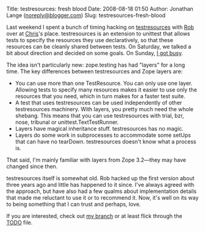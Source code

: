 Title: testresources: fresh blood
Date: 2008-08-18 01:50
Author: Jonathan Lange (noreply@blogger.com)
Slug: testresources-fresh-blood

Last weekend I spent a bunch of timing hacking on
[testresources](https://launchpad.net/testresources) with
[Rob](http://robertcollins.net/) over at
[Chris](https://launchpad.net/%7Eraof)'s place. testresources is an
extension to unittest that allows tests to specify the resources they
use declaratively, so that these resources can be cleanly shared between
tests. On Saturday, we talked a bit about direction and decided on some
goals. On Sunday, [I got
busy](https://code.launchpad.net/%7Ejml/testresources/tests-meaning-cleanup/+merge/767).  
  
The idea isn't particularly new: zope.testing has had "layers" for a
long time. The key differences between testresources and Zope layers
are:  

-   You can use more than one TestResource. You can only use one layer.
    Allowing tests to specify many resources makes it easier to use only
    the resources that you need, which in turn makes for a faster test
    suite.  
-   A test that uses testresources can be used independently of other
    testresources machinery. With layers, you pretty much need the whole
    shebang. This means that you can use testresources with trial, bzr,
    nose, tribunal or unittest.TextTestRunner.  
-   Layers have magical inheritance stuff. testresources has no magic.
-   Layers do some work in subprocesses to accommodate some setUps that
    can have no tearDown. testresources doesn't know what a process is.  

That said, I'm mainly familiar with layers from Zope 3.2—they may have
changed since then.  
  
testresources itself is somewhat old. Rob hacked up the first version
about three years ago and little has happened to it since. I've always
agreed with the approach, but have also had a few qualms about
implementation details that made me reluctant to use it or to recommend
it. Now, it's well on its way to being something that I can trust and
perhaps, love.  
  
If you are interested, check out [my
branch](https://code.launchpad.net/%7Ejml/testresources/tests-meaning-cleanup)
or at least flick through the
[TODO](http://bazaar.launchpad.net/%7Ejml/testresources/tests-meaning-cleanup/annotate/77?file_id=todo-20080817122443-kaikqdedcg57lr4v-1)
file.

